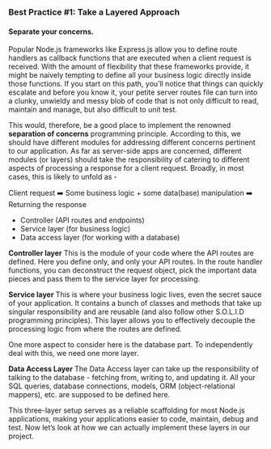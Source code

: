 ### Best Practice #1: Take a Layered Approach

#### Separate your concerns.

Popular Node.js frameworks like Express.js allow you to define route handlers as callback functions that are executed when a client request is received. With the amount of flexibility that these frameworks provide, it might be naively tempting to define all your business logic directly inside those functions. If you start on this path, you’ll notice that things can quickly escalate and before you know it, your petite server routes file can turn into a clunky, unwieldy and messy blob of code that is not only difficult to read, maintain and manage, but also difficult to unit test.

This would, therefore, be a good place to implement the renowned <b>separation of concerns</b> programming principle. According to this, we should have different modules for addressing different concerns pertinent to our application. As far as server-side apps are concerned, different modules (or layers) should take the responsibility of catering to different aspects of processing a response for a client request. Broadly, in most cases, this is likely to unfold as - 

Client request ➡️ Some business logic + some data(base) manipulation ➡️ Returning the response

- Controller
(API routes and endpoints)
- Service layer
 (for business logic)
- Data access layer
(for working with a database)

<b>Controller layer</b>
This is the module of your code where the API routes are defined. Here you define only, and only your API routes. In the route handler functions, you can deconstruct the request object, pick the important data pieces and pass them to the service layer for processing.

<b>Service layer</b>
This is where your business logic lives, even the secret sauce of your application. It contains a bunch of classes and methods that take up singular responsibility and are reusable (and also follow other S.O.L.I.D programming principles). This layer allows you to effectively decouple the processing logic from where the routes are defined.  

One more aspect to consider here is the database part. To independently deal with this, we need one more layer.

<b>Data Access Layer</b>
The Data Access layer can take up the responsibility of talking to the database - fetching from, writing to, and updating it. All your SQL queries, database connections, models, ORM (object-relational mappers), etc. are supposed to be defined here.

This three-layer setup serves as a reliable scaffolding for most Node.js applications, making your applications easier to code, maintain, debug and test. Now let’s look at how we can actually implement these layers in our project.
